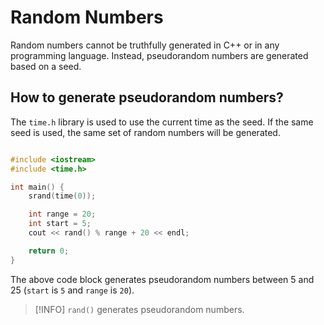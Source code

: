 # Random Numbers
Random numbers cannot be truthfully generated in C++ or in any programming language. Instead, pseudorandom numbers are generated based on a seed.

## How to generate **pseudorandom** numbers?
The `time.h` library is used to use the current time as the seed. If the same seed is used, the same set of random numbers will be generated.
```C++

#include <iostream>
#include <time.h>

int main() {
	srand(time(0));

	int range = 20;
	int start = 5;
	cout << rand() % range + 20 << endl;

	return 0;
}

```

The above code block generates pseudorandom numbers between 5 and 25 (`start` is `5` and `range` is `20`).

> [!INFO]
> `rand()` generates pseudorandom numbers.

